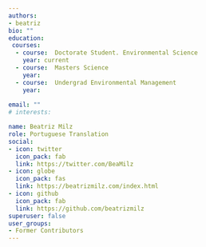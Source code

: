 ```yaml
---
authors:
- beatriz
bio: ""
education:
 courses:
  - course:  Doctorate Student. Environmental Science
    year: current
  - course:  Masters Science
    year: 
  - course:  Undergrad Environmental Management
    year:     
  
email: ""
# interests:

name: Beatriz Milz
role: Portuguese Translation
social:
- icon: twitter
  icon_pack: fab
  link: https://twitter.com/BeaMilz
- icon: globe
  icon_pack: fas
  link: https://beatrizmilz.com/index.html
- icon: github
  icon_pack: fab
  link: https://github.com/beatrizmilz  
superuser: false
user_groups:
- Former Contributors
---
```



